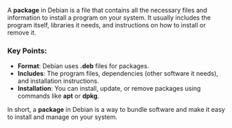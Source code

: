 A **package** in Debian is a file that contains all the necessary files and information to install a program on your system. It usually includes the program itself, libraries it needs, and instructions on how to install or remove it.

### Key Points:

- **Format**: Debian uses **.deb** files for packages.
- **Includes**: The program files, dependencies (other software it needs), and installation instructions.
- **Installation**: You can install, update, or remove packages using commands like **apt** or **dpkg**.

In short, a **package** in Debian is a way to bundle software and make it easy to install and manage on your system.

